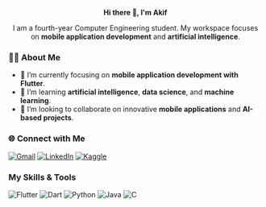 <p align="center">
  <strong>Hi there 👋, I'm Akif</strong>
</p>

<p align="center">
  I am a fourth-year Computer Engineering student. My workspace focuses on <strong>mobile application development</strong> and <strong>artificial intelligence</strong>.
</p>



### 👨‍💻 About Me

- 🔭 I’m currently focusing on **mobile application development with Flutter**.  
- 🌱 I’m learning **artificial intelligence**, **data science**, and **machine learning**. 
- 👯 I’m looking to collaborate on innovative **mobile applications** and **AI-based projects**.   


### 🌐 Connect with Me

[![Gmail](https://img.shields.io/badge/-Gmail-D14836?style=flat-square&logo=gmail&logoColor=white)](mailto:akiffkaraakif217@gmail.com)
[![LinkedIn](https://img.shields.io/badge/-LinkedIn-blue?style=flat-square&logo=linkedin&logoColor=white)](https://www.linkedin.com/in/mehmet-akif-karaa)
[![Kaggle](https://img.shields.io/badge/-Kaggle-20BEFF?style=flat-square&logo=kaggle&logoColor=white)](https://www.kaggle.com/akifkara217)


### My Skills & Tools

![Flutter](https://img.shields.io/badge/Flutter-02569B?style=flat-square&logo=flutter&logoColor=white)
![Dart](https://img.shields.io/badge/Dart-0175C2?style=flat-square&logo=dart&logoColor=white)
![Python](https://img.shields.io/badge/Python-3776AB?style=flat-square&logo=python&logoColor=white)
![Java](https://img.shields.io/badge/Java-007396?style=flat-square&logo=java&logoColor=white)
![C](https://img.shields.io/badge/C-A8B9CC?style=flat-square&logo=c&logoColor=black)




<!--
**akifkara217/akifkara217** is a ✨ _special_ ✨ repository because its `README.md` (this file) appears on your GitHub profile.

Here are some ideas to get you started:

- 🔭 I’m currently working on ...
- 🌱 I’m currently learning ...
- 👯 I’m looking to collaborate on ...
- 🤔 I’m looking for help with ...
- 💬 Ask me about ...
- 📫 How to reach me: ...
- 😄 Pronouns: ...
- ⚡ Fun fact: ...
-->

